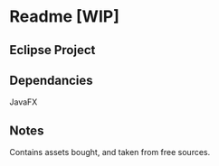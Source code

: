 

# Readme [WIP]


## Eclipse Project


## Dependancies
JavaFX

## Notes
Contains assets bought, and taken from free sources.
